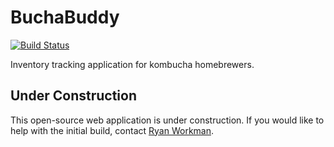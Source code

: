 # BuchaBuddy
[![Build Status](https://travis-ci.org/buchabuddy/buchabuddy.svg?branch=master)](https://travis-ci.org/buchabuddy/buchabuddy)

Inventory tracking application for kombucha homebrewers.

## Under Construction

This open-source web application is under construction. If you would like to help with the initial build, contact [Ryan Workman](mailto:rdavid1099@gmail.com).
